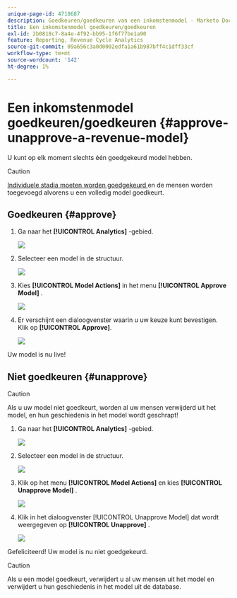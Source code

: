 ```yaml
---
unique-page-id: 4718687
description: Goedkeuren/goedkeuren van een inkomstenmodel - Marketo Docs - Productdocumentatie
title: Een inkomstenmodel goedkeuren/goedkeuren
exl-id: 2b0818c7-8a4e-4f92-bb95-1f6f77be1a90
feature: Reporting, Revenue Cycle Analytics
source-git-commit: 09a656c3a0d0002edfa1a61b987bff4c1dff33cf
workflow-type: tm+mt
source-wordcount: '142'
ht-degree: 1%

---
```


# Een inkomstenmodel goedkeuren/goedkeuren {#approve-unapprove-a-revenue-model}

U kunt op elk moment slechts één goedgekeurd model hebben.

>[!CAUTION]
>
>[ Individuele stadia moeten worden goedgekeurd ](/help/marketo/product-docs/reporting/revenue-cycle-analytics/revenue-cycle-models/approving-stages-and-assigning-leads-to-a-revenue-model.md) en de mensen worden toegevoegd alvorens u een volledig model goedkeurt.

## Goedkeuren {#approve}

1. Ga naar het **[!UICONTROL Analytics]** -gebied.

   ![](assets/image2017-3-28-8-3a9-3a16.png)

1. Selecteer een model in de structuur.

   ![](assets/image2015-4-28-13-3a25-3a17.png)

1. Kies **[!UICONTROL Model Actions]** in het menu **[!UICONTROL Approve Model]** .

   ![](assets/image2015-4-28-14-3a6-3a3.png)

1. Er verschijnt een dialoogvenster waarin u uw keuze kunt bevestigen. Klik op **[!UICONTROL Approve]**.

   ![](assets/image2015-4-28-14-3a6-3a49.png)

Uw model is nu live!

## Niet goedkeuren {#unapprove}

>[!CAUTION]
>
>Als u uw model niet goedkeurt, worden al uw mensen verwijderd uit het model, en hun geschiedenis in het model wordt geschrapt!

1. Ga naar het **[!UICONTROL Analytics]** -gebied.

   ![](assets/image2017-3-28-8-3a9-3a30.png)

1. Selecteer een model in de structuur.

   ![](assets/image2015-4-28-13-3a25-3a17.png)

1. Klik op het menu **[!UICONTROL Model Actions]** en kies **[!UICONTROL Unapprove Model]** .

   ![](assets/image2015-4-28-13-3a28-3a0.png)

1. Klik in het dialoogvenster [!UICONTROL Unapprove Model] dat wordt weergegeven op **[!UICONTROL Unapprove]** .

   ![](assets/image2017-3-28-8-3a21-3a9.png)

Gefeliciteerd! Uw model is nu niet goedgekeurd.

>[!CAUTION]
>
>Als u een model goedkeurt, verwijdert u al uw mensen uit het model en verwijdert u hun geschiedenis in het model uit de database.
